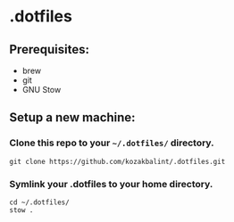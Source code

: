 # .dotfiles

## Prerequisites:
- brew
- git
- GNU Stow

## Setup a new machine:
### Clone this repo to your `~/.dotfiles/` directory.
```
git clone https://github.com/kozakbalint/.dotfiles.git
```

### Symlink your .dotfiles to your home directory.
```
cd ~/.dotfiles/
stow .
```
